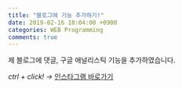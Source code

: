 ```yaml
---
title: "블로그에 기능 추가하기!"
date: 2019-02-16 18:04:00 +0900
categories: WEB Programming
comments: true
---
```

제 블로그에 댓글, 구글 애널리스틱 기능을 추가하였습니다.

*ctrl + click! ->*
[인스타그램 바로가기](https://www.instagram.com/66challenge_khj/?hl=ko)
